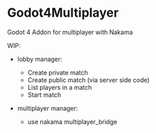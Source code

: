 # Godot4Multiplayer
Godot 4 Addon for multiplayer with Nakama

WIP:
- lobby manager:
  - Create private match
  - Create public match (via server side code)
  - List players in a match
  - Start match
 
- multiplayer manager:
  - use nakama multiplayer_bridge 
